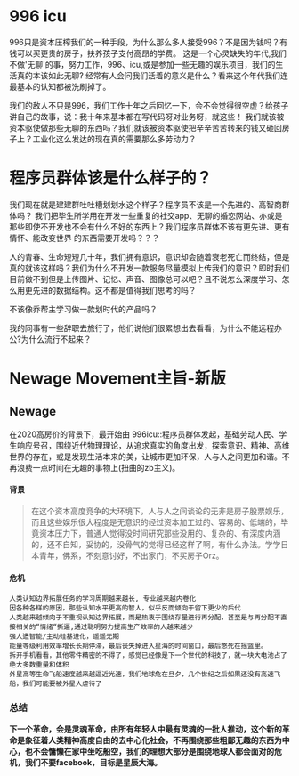 # 996 icu
996只是资本压榨我们的一种手段，为什么那么多人接受996？不是因为钱吗？有钱可以买更贵的房子，扶养孩子支付高昂的学费。
这是一个心灵缺失的年代,我们不做'无聊'的事，努力工作，996、icu,或是参加一些无趣的娱乐项目，我们的生活真的本该如此无聊?
经常有人会问我们活着的意义是什么？看来这个年代我们连最基本的认知都被洗刷掉了。

我们的敌人不只是996，我们工作十年之后回忆一下，会不会觉得很空虚？给孩子讲自己的故事，说：我十年来基本都在写代码呀对业务呀，就这些！
我们就该被资本驱使做那些无聊的东西吗？我们就该被资本驱使把辛辛苦苦转来的钱又砸回房子上？工业化这么发达的现在真的需要那么多劳动力？

# 程序员群体该是什么样子的？
我们现在就是建建群吐吐槽划划水这个样子？程序员不该是一个先进的、高智商群体吗？
我们把毕生所学用在开发一些重复的社交app、无聊的婚恋网站、亦或是那些即使不开发也不会有什么不好的东西上？我们程序员群体不该有更先进、更有情怀、能改变世界
的东西需要开发吗？？？

人的青春、生命短短几十年，我们拥有意识，意识却会随着衰老死亡而终结，但是真的就该这样吗？我们为什么不开发一款服务尽量模拟上传我们的意识？即时我们目前做不到但是上传图片、记忆、声音、图像总可以吧？且不说怎么深度学习、怎么用更先进的数据结构。这不都是值得我们思考的吗？

不该像乔帮主学习做一款划时代的产品吗？

我的同事有一些辞职去旅行了，他们说他们很累想出去看看，为什么不能远程办公?为什么流行不起来？

# Newage Movement主旨-新版

## Newage
在2020高房价的背景下，最开始由 996icu::程序员群体发起，基础劳动人民、学生响应号召，围绕近代物理理论，从追求真实的角度出发，探索意识、精神、高维世界的存在，或是发现生活本来的美，让城市更加环保，人与人之间更加和谐。不再浪费一点时间在无趣的事物上(扭曲的zb主义)。

#### 背景
> 在这个资本高度竞争的大环境下，人与人之间谈论的无非是房子股票娱乐，而且这些娱乐很大程度是无意识的经过资本加工过的、容易的、低端的，毕竟资本压力下，普通人觉得没时间研究那些没用的、复杂的、有深度内涵的，还不自知，妥协的，没骨气的觉得已经这样了啊，有什么办法。学学日本青年，佛系，不刻意讨好，不出家门，不买房子Orz。

#### 危机
```
人类认知边界拓展任务的学习周期越来越长, 专业越来越内卷化
因各种各样的原因，那些认知水平更高的智人，似乎反而倾向于留下更少的后代
人类越来越倾向于不重视认知边界拓展，而是热衷于围绕存量进行再分配，甚至是与再分配不直接相关的“情绪“撕逼,通过聪明努力提高生产效率的人越来越少
强人造智能/主动硅基进化，遥遥无期
能量等级利用效率增长长期停滞，最后丧失掉进入星海的时间窗口，最后憋死在摇篮里。
拆开手机看看，其他零件精密的不得了，感觉已经像是下一个世代的科技了，就一块大电池占了绝大多数重量和体积
外星高等生命飞船速度越来越逼近光速，我们地球危在旦夕，几个世纪之后如果还没有高速飞船，我们可能要被外星人虐待了
```

### 总结
**下一个革命，会是灵魂革命，由所有年轻人中最有灵魂的一批人推动，这个新的革命是象征着人类精神高度自由的去中心化社会，不再围绕那些粗鄙无趣的东西为中心，也不会慵懒在家中坐吃船空，我们的理想大部分是围绕地球人都会面对的危机，我们不要facebook，目标是星辰大海。**

